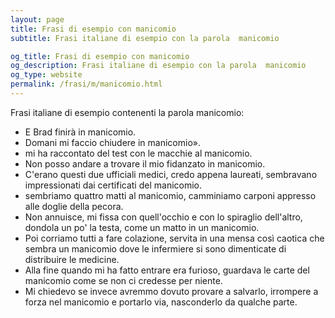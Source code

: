 ```yaml
---
layout: page
title: Frasi di esempio con manicomio 
subtitle: Frasi italiane di esempio con la parola  manicomio

og_title: Frasi di esempio con manicomio 
og_description: Frasi italiane di esempio con la parola  manicomio
og_type: website
permalink: /frasi/m/manicomio.html
---
```


Frasi italiane di esempio contenenti la parola manicomio:


- E Brad finirà in manicomio.
- Domani mi faccio chiudere in manicomio».
- mi ha raccontato del test con le macchie al manicomio.
- Non posso andare a trovare il mio fidanzato in manicomio.
- C'erano questi due ufficiali medici, credo appena laureati, sembravano impressionati dai certificati del manicomio.
- sembriamo quattro matti al manicomio, camminiamo carponi appresso alle doglie della pecora.
- Non annuisce, mi fissa con quell'occhio e con lo spiraglio dell'altro, dondola un po' la testa, come un matto in un manicomio.
- Poi corriamo tutti a fare colazione, servita in una mensa così caotica che sembra un manicomio dove le infermiere si sono dimenticate di distribuire le medicine.
- Alla fine quando mi ha fatto entrare era furioso, guardava le carte del manicomio come se non ci credesse per niente.
- Mi chiedevo se invece avremmo dovuto provare a salvarlo, irrompere a forza nel manicomio e portarlo via, nasconderlo da qualche parte.
